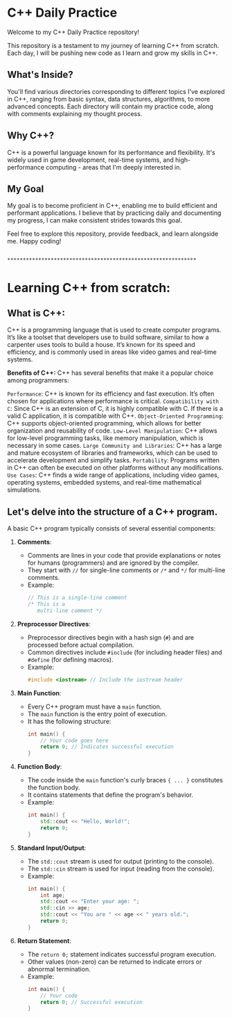 # C++ Daily Practice

Welcome to my C++ Daily Practice repository! 

This repository is a testament to my journey of learning C++ from scratch. Each day, I will be pushing new code as I learn and grow my skills in C++. 

## What's Inside?

You'll find various directories corresponding to different topics I've explored in C++, ranging from basic syntax, data structures, algorithms, to more advanced concepts. Each directory will contain my practice code, along with comments explaining my thought process.

## Why C++?

C++ is a powerful language known for its performance and flexibility. It's widely used in game development, real-time systems, and high-performance computing - areas that I'm deeply interested in.

## My Goal

My goal is to become proficient in C++, enabling me to build efficient and performant applications. I believe that by practicing daily and documenting my progress, I can make consistent strides towards this goal.

Feel free to explore this repository, provide feedback, and learn alongside me. Happy coding!

              
              *************************************************************


# Learning C++ from scratch:

## **What is C++:**  
   C++ is a programming language that is used to create computer programs. It’s like a toolset that developers use to build software, similar to how a carpenter uses tools to build a house. It’s known for its speed and efficiency, and is commonly used in areas like video games and real-time systems.
   
**Benefits of C++:** C++ has several benefits that make it a popular choice among programmers:

`Performance`: C++ is known for its efficiency and fast execution. It’s often chosen for applications where performance is critical.
`Compatibility with C`: Since C++ is an extension of C, it is highly compatible with C. If there is a valid C     application, it is compatible with C++.
`Object-Oriented Programming`: C++ supports object-oriented programming, which allows for better organization and     reusability of code.
`Low-Level Manipulation`: C++ allows for low-level programming tasks, like memory manipulation, which is necessary in   some cases.
`Large Community and Libraries`: C++ has a large and mature ecosystem of libraries and frameworks, which can be used to accelerate development and simplify tasks.
`Portability`: Programs written in C++ can often be executed on other platforms without any modifications.
`Use Cases`: C++ finds a wide range of applications, including video games, operating systems, embedded systems, and real-time mathematical simulations.



## Let's delve into the structure of a C++ program. 
 A basic C++ program typically consists of several essential components:

1. **Comments**:
   - Comments are lines in your code that provide explanations or notes for humans (programmers) and are ignored by the compiler.
   - They start with `//` for single-line comments or `/*` and `*/` for multi-line comments.
   - Example:
     ```cpp
     // This is a single-line comment
     /* This is a
        multi-line comment */
     ```

2. **Preprocessor Directives**:
   - Preprocessor directives begin with a hash sign (`#`) and are processed before actual compilation.
   - Common directives include `#include` (for including header files) and `#define` (for defining macros).
   - Example:
     ```cpp
     #include <iostream> // Include the iostream header
     ```

3. **Main Function**:
   - Every C++ program must have a `main` function.
   - The `main` function is the entry point of execution.
   - It has the following structure:
     ```cpp
     int main() {
         // Your code goes here
         return 0; // Indicates successful execution
     }
     ```

4. **Function Body**:
   - The code inside the `main` function's curly braces `{ ... }` constitutes the function body.
   - It contains statements that define the program's behavior.
   - Example:
     ```cpp
     int main() {
         std::cout << "Hello, World!";
         return 0;
     }
     ```

5. **Standard Input/Output**:
   - The `std::cout` stream is used for output (printing to the console).
   - The `std::cin` stream is used for input (reading from the console).
   - Example:
     ```cpp
     int main() {
         int age;
         std::cout << "Enter your age: ";
         std::cin >> age;
         std::cout << "You are " << age << " years old.";
         return 0;
     }
     ```

6. **Return Statement**:
   - The `return 0;` statement indicates successful program execution.
   - Other values (non-zero) can be returned to indicate errors or abnormal termination.
   - Example:
     ```cpp
     int main() {
         // Your code
         return 0; // Successful execution
     }
     ```
